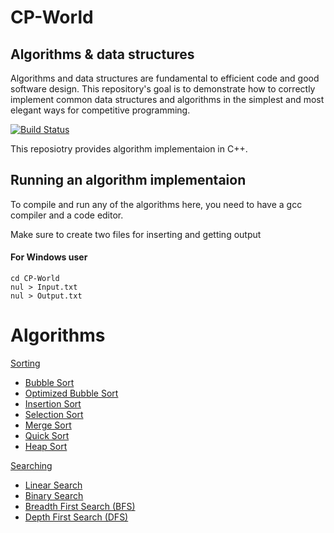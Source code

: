 
# CP-World

## Algorithms & data structures

Algorithms and data structures are fundamental to efficient code and good software design. This repository's goal is to demonstrate how to correctly implement common data structures and algorithms in the simplest and most elegant ways for competitive programming.

[![Build Status](https://travis-ci.org/joemccann/dillinger.svg?branch=master)](https://travis-ci.org/joemccann/dillinger)

This reposiotry provides algorithm implementaion in C++.

## Running an algorithm implementaion
To compile and run any of the algorithms here, you need to have a gcc compiler and a code editor.

Make sure to create two files for inserting and getting output

#### For Windows user

```
cd CP-World
nul > Input.txt
nul > Output.txt
```


# Algorithms
[Sorting](/Sorting)
  - [Bubble Sort](/Sorting/BubbleSort.cpp)
  - [Optimized Bubble Sort](/Sorting/OptimizedBubbleSort.cpp)
  - [Insertion Sort](/Sorting/InsertionSort.cpp)
  - [Selection Sort](/Sorting/SelectionSort.cpp)
  - [Merge Sort](/Sorting/MergeSort.cpp)
  - [Quick Sort](/Sorting/QuickSort.cpp)
  - [Heap Sort](/Sorting/HeapSort.cpp)

[Searching](/Searching)
  - [Linear Search](/Searching/LinearSearch.cpp)
  - [Binary Search](/Searching/BinarySearch.cpp)
  - [Breadth First Search (BFS)](/Searching/BreadthFirstSearch.cpp)
  - [Depth First Search (DFS)](/Searching/DepthFirstSearch.cpp)